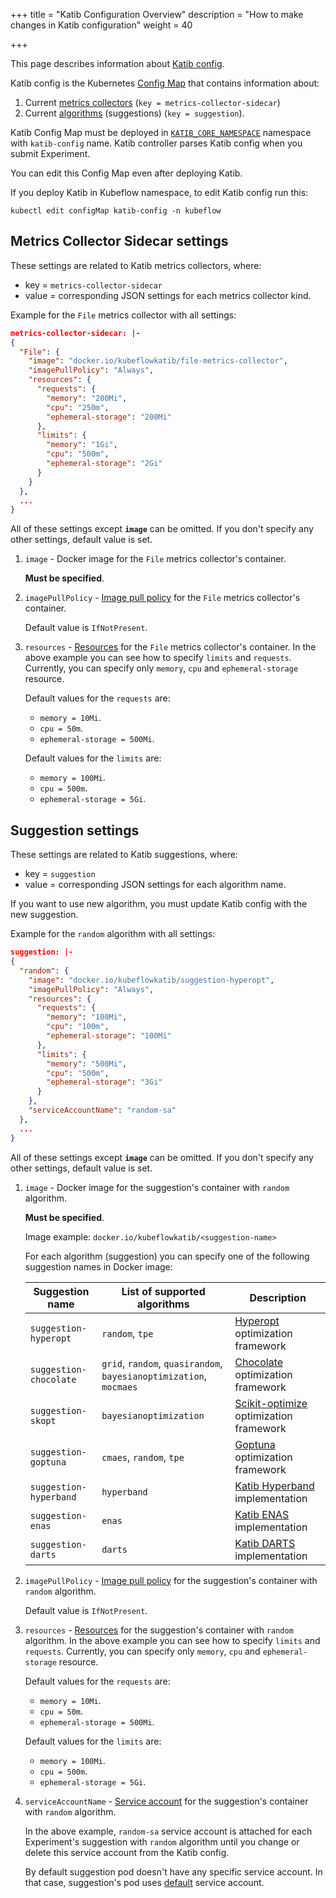 +++
title = "Katib Configuration Overview"
description = "How to make changes in Katib configuration"
weight = 40
                    
+++

This page describes information about
[Katib config](https://github.com/kubeflow/katib/blob/master/manifests/v1beta1/katib-controller/katib-config.yaml).

Katib config is the Kubernetes
[Config Map](https://kubernetes.io/docs/tasks/configure-pod-container/configure-pod-configmap/) that contains information about:

1. Current [metrics collectors](/docs/components/katib/experiment/#metrics-collector) (`key = metrics-collector-sidecar`)
1. Current [algorithms](/docs/components/katib/experiment/#search-algorithms-in-detail) (suggestions) (`key = suggestion`).

Katib Config Map must be deployed in
[`KATIB_CORE_NAMESPACE`](/docs/components/katib/env-variables/#katib-controller)
namespace with `katib-config` name. Katib controller parses Katib config when you submit Experiment.

You can edit this Config Map even after deploying Katib.

If you deploy Katib in Kubeflow namespace, to edit Katib config run this:

`kubectl edit configMap katib-config -n kubeflow`

## Metrics Collector Sidecar settings

These settings are related to Katib metrics collectors, where:

- key = `metrics-collector-sidecar`
- value = corresponding JSON settings for each metrics collector kind.

Example for the `File` metrics collector with all settings:

```json
metrics-collector-sidecar: |-
{
  "File": {
    "image": "docker.io/kubeflowkatib/file-metrics-collector",
    "imagePullPolicy": "Always",
    "resources": {
      "requests": {
        "memory": "200Mi",
        "cpu": "250m",
        "ephemeral-storage": "200Mi"
      },
      "limits": {
        "memory": "1Gi",
        "cpu": "500m",
        "ephemeral-storage": "2Gi"
      }
    }
  },
  ...
}
```

All of these settings except **`image`** can be omitted. If you don't specify any other settings, default value is set.

1. `image` - Docker image for the `File` metrics collector's container.

   **Must be specified**.

1. `imagePullPolicy` - [Image pull policy](https://kubernetes.io/docs/concepts/configuration/overview/#container-images) for the `File` metrics collector's container.

   Default value is `IfNotPresent`.

1. `resources` - [Resources](https://kubernetes.io/docs/concepts/configuration/manage-compute-resources-container/#resource-requests-and-limits-of-pod-and-container)
   for the `File` metrics collector's container. In the above example you can see how to specify
   `limits` and `requests`. Currently, you can specify only `memory`, `cpu` and `ephemeral-storage` resource.

   Default values for the `requests` are:

   - `memory = 10Mi`.
   - `cpu = 50m`.
   - `ephemeral-storage = 500Mi`.

   Default values for the `limits` are:

   - `memory = 100Mi`.
   - `cpu = 500m`.
   - `ephemeral-storage = 5Gi`.

## Suggestion settings

These settings are related to Katib suggestions, where:

- key = `suggestion`
- value = corresponding JSON settings for each algorithm name.

If you want to use new algorithm, you must update Katib config with the new suggestion.

Example for the `random` algorithm with all settings:

```json
suggestion: |-
{
  "random": {
    "image": "docker.io/kubeflowkatib/suggestion-hyperopt",
    "imagePullPolicy": "Always",
    "resources": {
      "requests": {
        "memory": "100Mi",
        "cpu": "100m",
        "ephemeral-storage": "100Mi"
      },
      "limits": {
        "memory": "500Mi",
        "cpu": "500m",
        "ephemeral-storage": "3Gi"
      }
    },
    "serviceAccountName": "random-sa"
  },
  ...
}
```

All of these settings except **`image`** can be omitted.
If you don't specify any other settings, default value is set.

1. `image` - Docker image for the suggestion's container with `random` algorithm.

   **Must be specified**.

   Image example: `docker.io/kubeflowkatib/<suggestion-name>`

   For each algorithm (suggestion) you can specify one of the following suggestion names in Docker image:

   <div class="table-responsive">
     <table class="table table-bordered">
       <thead class="thead-light">
         <tr>
           <th>Suggestion name</th>
           <th>List of supported algorithms</th>
           <th>Description</th>
         </tr>
       </thead>
       <tbody>
         <tr>
           <td><code>suggestion-hyperopt</code></td>
           <td><code>random</code>, <code>tpe</code></td>
           <td><a href="https://github.com/hyperopt/hyperopt">Hyperopt</a> optimization framework</td>
         </tr>
         <tr>
           <td><code>suggestion-chocolate</code></td>
           <td><code>grid</code>, <code>random</code>, <code>quasirandom</code>, <code>bayesianoptimization</code>, <code>mocmaes</code></td>
           <td><a href="https://github.com/AIworx-Labs/chocolate">Chocolate</a> optimization framework</td>
         </tr>
         <tr>
           <td><code>suggestion-skopt</code></td>
           <td><code>bayesianoptimization</code></td>
           <td><a href="https://github.com/scikit-optimize/scikit-optimize">Scikit-optimize</a> optimization framework</td>
         </tr>
         <tr>
           <td><code>suggestion-goptuna</code></td>
           <td><code>cmaes</code>, <code>random</code>, <code>tpe</code></td>
           <td><a href="https://github.com/c-bata/goptuna">Goptuna</a> optimization framework</td>
         </tr>
         <tr>
           <td><code>suggestion-hyperband</code></td>
           <td><code>hyperband</code></td>
           <td><a href="https://github.com/kubeflow/katib/tree/master/pkg/suggestion/v1beta1/hyperband">Katib
             Hyperband</a> implementation</td>
         </tr>
         <tr>
           <td><code>suggestion-enas</code></td>
           <td><code>enas</code></td>
           <td><a href="https://github.com/kubeflow/katib/tree/master/pkg/suggestion/v1beta1/nas/enas">Katib
             ENAS</a> implementation</td>
         </tr>
         <tr>
           <td><code>suggestion-darts</code></td>
           <td><code>darts</code></td>
           <td><a href="https://github.com/kubeflow/katib/tree/master/pkg/suggestion/v1beta1/nas/darts">Katib
             DARTS</a> implementation</td>
         </tr>
       </tbody>
     </table>
   </div>

1. `imagePullPolicy` - [Image pull policy](https://kubernetes.io/docs/concepts/configuration/overview/#container-images)
   for the suggestion's container with `random` algorithm.

   Default value is `IfNotPresent`.

1. `resources` - [Resources](https://kubernetes.io/docs/concepts/configuration/manage-compute-resources-container/#resource-requests-and-limits-of-pod-and-container)
   for the suggestion's container with `random` algorithm. In the above example you can see how to specify
   `limits` and `requests`. Currently, you can specify only `memory`, `cpu` and `ephemeral-storage` resource.

   Default values for the `requests` are:

   - `memory = 10Mi`.
   - `cpu = 50m`.
   - `ephemeral-storage = 500Mi`.

   Default values for the `limits` are:

   - `memory = 100Mi`.
   - `cpu = 500m`.
   - `ephemeral-storage = 5Gi`.

1. `serviceAccountName` - [Service account](https://kubernetes.io/docs/tasks/configure-pod-container/configure-service-account/)
   for the suggestion's container with `random` algorithm.

   In the above example, `random-sa` service account is attached for each Experiment's
   suggestion with `random` algorithm until you change or delete this service account from the Katib config.

   By default suggestion pod doesn't have any specific service account.
   In that case, suggestion's pod uses [default](https://kubernetes.io/docs/tasks/configure-pod-container/configure-service-account/#use-the-default-service-account-to-access-the-api-server) service account.
